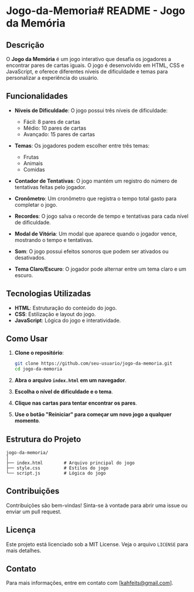 # Jogo-da-Memoria# README - Jogo da Memória

## Descrição

O **Jogo da Memória** é um jogo interativo que desafia os jogadores a encontrar pares de cartas iguais. O jogo é desenvolvido em HTML, CSS e JavaScript, e oferece diferentes níveis de dificuldade e temas para personalizar a experiência do usuário.

## Funcionalidades

- **Níveis de Dificuldade**: O jogo possui três níveis de dificuldade:
  - Fácil: 8 pares de cartas
  - Médio: 10 pares de cartas
  - Avançado: 15 pares de cartas

- **Temas**: Os jogadores podem escolher entre três temas:
  - Frutas
  - Animais
  - Comidas

- **Contador de Tentativas**: O jogo mantém um registro do número de tentativas feitas pelo jogador.

- **Cronômetro**: Um cronômetro que registra o tempo total gasto para completar o jogo.

- **Recordes**: O jogo salva o recorde de tempo e tentativas para cada nível de dificuldade.

- **Modal de Vitória**: Um modal que aparece quando o jogador vence, mostrando o tempo e tentativas.

- **Som**: O jogo possui efeitos sonoros que podem ser ativados ou desativados.

- **Tema Claro/Escuro**: O jogador pode alternar entre um tema claro e um escuro.

## Tecnologias Utilizadas

- **HTML**: Estruturação do conteúdo do jogo.
- **CSS**: Estilização e layout do jogo.
- **JavaScript**: Lógica do jogo e interatividade.

## Como Usar

1. **Clone o repositório**:
   ```bash
   git clone https://github.com/seu-usuario/jogo-da-memoria.git
   cd jogo-da-memoria
   ```

2. **Abra o arquivo `index.html` em um navegador**.

3. **Escolha o nível de dificuldade e o tema**.

4. **Clique nas cartas para tentar encontrar os pares**.

5. **Use o botão "Reiniciar" para começar um novo jogo a qualquer momento**.

## Estrutura do Projeto

```
jogo-da-memoria/
│
├── index.html        # Arquivo principal do jogo
├── style.css         # Estilos do jogo
└── script.js         # Lógica do jogo
```

## Contribuições

Contribuições são bem-vindas! Sinta-se à vontade para abrir uma issue ou enviar um pull request.

## Licença

Este projeto está licenciado sob a MIT License. Veja o arquivo `LICENSE` para mais detalhes.

## Contato

Para mais informações, entre em contato com [kahfeits@gmail.com].
